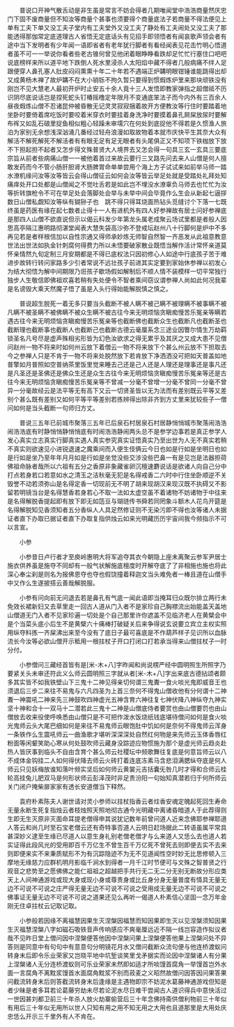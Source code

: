 <!-- { "loadSidebar": true } -->
　　普说口开神气散舌动是非生虽是常言不妨会得者几期唯闻堂中浩浩商量然庆忠门下固不废商量但不知汝等商量个甚事也须要得个商量底法子若商量不得法便见上单有工夫下单又没工夫子堂内有工夫堂外又没工夫了静处有工夫闹处又没工夫了那能透得那伽常定底道理古人省悟无定底话头有见招手即领悟者有闻哀歌声领会者有途中当下发明者有少年闻一语即省者有老年犹行脚者有看经闻表见花击竹明心悟道者虽不可一一举说你看者些老古锥何曾见他闭着眼睁睁看跌却足忙忙行塞住口吧吧说底榜样来所以道平地下跌倒人死水里浸杀人太阳焰中藏不得者几般病痛不绊人足跟便穿人鼻孔塞人肚皮闷闷熏熏十年二十年若不遇端正炉韝明眼钳锤谁能跳得出却又成黄杨木禅了故炉韝不在大小销铄不拘久暂只要得到惯煆炼炉里来那块顽铁没有刚岂不见大慧老人最初开炉时止安五十余人竟十三人发悟即教家弹指之超僧祗不历识阴尽底说话岂是捏死蛇头钉椿摇橹定年限月不变通底笨法子而今内外有三百余人昼夜煆炼山僧不忍诸昆仲被昏散无记灵灵寂寂捆着故开方便教汝等行住时要踏着地坐卧时要倚着席吃饭时要咬着米穿衣时要挂着身洗净时要摸着鼻孔屙屎放尿时要解布裈又如乱石硠里捉鱼相似粗心轻躁未审壖穴在何处到底捉他不得若是久惯渔人旅泊为家别无余想浅深汹涌几番经过轻舟浪漫如取故物着本就市庆快平生其奈大众有解活不解死解死不解活者有有眼无足有足无眼者有头尾俱正又不知项下铁枷放下放不下担起担不起者又怎步得文殊普贤大人境界去又怎会得一句具三玄一玄具三要底宗旨从前者些病痛山僧一一被他着首过来故云要行三叉路先问去来人山僧是何人擅敢发药而今不管小肠肝胆肾大肠脾胃命单单尝用个海上方子试试来如前举马师一踏水潦机缘问汝等汝等皆云会得山僧征云如何会汝等皆云举足处就是受踏处礼拜处知痛痒处开口处都是山僧闻之不觉吐舌若是如此岂不埋没水潦辜负马师去也忙忙为汝等折转旗枪令不可在举足处会落脚处会举与未举中间会毕竟作么生会从新起七逼拶数日山僧私觑知汝等纵有猢狲子也　跳不得只得耳烧面热钻头觅缝讨个下落一七既终虽是药医有缘在起七数者止得十一人有进机外有四人好参禅故有居士问好参禅底是那四人山僧不欲直说但示以偈云科发少年第龙头属老成聚云场试里都是者般人因思高亭隔江惠明路彻湛堂闻表大慧失袋高沙弥不登戒坛赵州八十行脚何是炉中不多再见若是者样根信加以自性宗通又得师承妙炼无师智自然智一齐恶发从此祖意教意世法出世法如执金针刺腐何得费力所以未悟要破家散业既悟当解作活计常怀亲道莫怀亲情然九旬定制三月安期都是不得已底权法只因初修心人如途中行底孩子苦于难进步故转行转问家路多少引者常说不远壮孩子前进其实定要到家始休参禅以初发心为结大彻悟为解中间期限乃诳孩子歇场假如解制后不顺人情不装模样一切平常独行独步人生敬信即佛祖欢喜若稍有失处便令不智者乘间窃议谓参禅人尚如此何况我辈是名谤毁大乘天然魔子悟了虽是入头行得始能解脱慎之慎之。

　　普说超生脱死一着无多只要当头截断不被人瞒不被己瞒不被理瞒不被事瞒不被凡瞒不被圣瞒不被佛瞒不被众生瞒不被古往今来无明烦恼贪瞋痴慢苦乐冤亲等瞒若遇古往今来无明烦恼贪瞋痴慢苦乐冤亲等也截断佛也截断众生也截断凡也截断圣也截断理也截断事也截断人也截断己也截断古德云毫厘系念三途业因瞥尔情生万劫羁锁圣名凡号尽是虚声殊相劣形皆为幻色汝欲求之得无累乎及其厌之又成大患不见僧问赵州一物不将来时如何州云放下着僧云一物不将来放下个甚么州云放不下担取去今之参禅人只是不肯于一物不将来处脱然放下若肯放下净洒洒没可把如天普盖如地普擎如月普照如空普纳茶里饭里觉来睡去己还是己人还是人理还是理事还是事凡还是凡圣还是圣佛还是佛众生还是众生古往今来无明烦恼贪瞋痴慢苦乐冤亲等还是古往今来无明烦恼贪瞋痴慢苦乐冤亲等不曾减一分毫不曾增一分毫不曾同一分毫不曾异一分毫故经云是法平等无有高下又云一切贤圣皆以无为法而有差别既云平等又差别个甚么既有差别又如何平等平等差别若拣辨得出除非齐到方丈里来犹较些子一僧问如何是当头截断一句师归方丈。

　　普说三五年已前城市聚落三五年已后泉石村居泉石村居静悄悄城市聚落闹浩浩闹浩浩底有时静悄悄静悄悄底有时闹浩浩静闹两头总不是参学边事若是真正参学人发心真实立志真实行脚真实遇人真实参究真实证悟真实乃至出世为人无不真实若稍不真实则欲速见小进锐退速之魔乘间而入便生伎俩云今日也如是行如是坐明日也如是行如是坐乃至年年月月如是行如是坐觉没些交涉没些巴鼻一有是见岂是法器担荷佛祖命脉者哉所以六祖有五分之香原非象藏雀卵沉檀速麝说话是欲诸人向自己分中打点若身若口若意如水之清玉之洁秋毫无犯是名得戒香二六时中行住坐卧顺逆不关毁誉不动若须弥山是名得定香一切现前无不明了胡来现胡汉来现汉既不执碍又不影留若明镜当台是名得慧香若身若心不取一法如太虚空虽不着诸物不妨诸物于中往来是名得解脱香提起即有放下即无如笾豆与瑚琏传书舜若同罔象斗额木人花鸟开筵是名得解脱知见香须知者五分香纵人人具足然修证则不无染污即不得也汝等诸人未据证者直下办取已据证者直下办取复指供烛云如来光明藏历历宇宙间我今频指示不可以言宣。

　　小参

　　小参昔日卢行者才至庾岭惠明大将军追夺其衣今朝隐上座未离聚云参军尹居士施衣供养虽是施夺不同却有一般气状解施底檀度时开解夺底了了非相施也施也将此深心奉尘刹是则名为报佛恩夺也夺也假饶撞着释迦文当头难免者一棒且道在山僧手中又作么生遂披搭云善哉解脱服。

　　小参有问向前无问退去若是鼻孔有气底一闻此语即当掩耳归众既尔排立两行未免效长裙新妇又去草里走一回古人道从门入者不是家珍自己胸襟流出始能盖天盖地山僧道无门入者不见家珍遍一切处是个自己那里许你遮盖不见临济老人在黄檗会中是个当菜头底小后生不是黄檗六十痛棒打破疑关后来争得说玄说要立宾立主权实照用纵夺料拣一齐屎沸出来至今没有了底日子最可喜底是不作葫芦样子见识所以血脉流长今汝等必欲山僧开示秪用一根拄杖子开口打闭口打若承当得来山僧拄杖子一时分付。

　　小参僧问三藏经首皆有是[米-木+八]字昨闻和尚说楞严经中圆明照生所照字乃要紧关头未审还符此义么师云圆明照三字就从者[米-木+八]字出来底古德拈颂者颇多其实皆不如我铁壁山下三鬼十二神见得亲切何谓三鬼聻一食火啖光鬼即威音王也须退后三步二来往不易鬼与六凡四圣为上首三奈何不得鬼山僧收他有分何谓十二神聻一神震吼二神来先三神鼓吹四神虚光五神含育六神往复七神伏降八神纵夺九神实坚十神和合十一双马十二潜若此三鬼十二神是山僧底侍者要赏也由山僧要罚也由山僧放去收来役使呼唤悉由山僧只是不可把作泼水饭烧纸钱底堪待僧问如何是食火啖光鬼师云头大尾巴细如何是来往不易鬼师云眼饱肚中饥如何是奈何不得鬼师云浑身一条铁作么生震吼师云一曲渔歌才堪听深深深处自然红何物是来先师云玉体香唇红粉面等闲颦笑助心寒从何处鼓吹师云藏身没踪迹应物惯施为那个是虚光师云趋炎赴热人皆厌事到临头不自由含育个甚么师云社稷坛中频歌舞往复底是何意旨师云以八不成体金钩挂二人如何得伏降去师云火砖打着连底冻素马含悲泪满腮纵夺底是何人师云只见妖梅放谁知落叶频实坚后如何师云黄裳元吉括囊旡咎几时才得和合师云桂轮高挂兔儿肥双马是何形状师云彭泽茂时非足贵汾阳一句始知真潜若归于何所师云关门闭户掩柴扉家家有透长安道僧当下释然。

　　袁府朴素陈夫人谢世请对灵小参师以拄杖指香云者炷香安魂定魄起死回生寿命无量永断生死复指烛云者枝烛照天照地彻古通今光明藏中离诸昏暗道人于此荐得则生即无生灭原非灭面命耳提老僧得申其说犹记数年前曾问道人近来念佛耶参禅耶道人答云和尚几时至石宝老僧云还有奇特事否道人云明日赶场据此二转语虽属平常具甚深妙义逮至生缘已尽道人以意生身礼别老僧老僧才与么来道人又恁么去也道人若实证得此段风光的受用即百千万亿生不曾生百千万亿死不曾死去则即便去实不去来则即便来实不来秉质赋形不为有沉踪隐迹不为无不见道闻性空时妙无比思修顿入三摩地无缘慈力应群机明月影临千涧水到得者一月千江时节便可与文殊之智普贤之行观音之悲势至之愿佛佛之能仁祖祖之超越把手共行无二无二分无别无断故分形应类天上人间神通游戏或现大身或现小身或尊贵身或比丘身分身无量普度有情具无量无边不可说不可说之庄严得无量无边不可说不可说之受用成无量无边不可说不可说之佛事证无量无边不可说不可说之道果还见么再听一偈道人朴素信心坚固一念万年金刚无住卓拄杖云记取记取。

　　小参般若因缘不离福慧因果生灭涅槃因福慧而知因果即生灭以见涅槃须知因果生灭福慧涅槃八字如磁石吸铁音声传响感应不爽毫厘远近不隔一线岂容造作拟议者哉不见昨日堂上僧问因中涅槃便答他因中涅槃问果上涅槃便答他果上涅槃问处不异答则是同意中有句句中有意意句分明镜花月水又僧问截断众流句便与他连桥渡蚁问转身末后即令乐业荣家又岂晓平地中坑堑谈笑里戈矛据实而论因中涅槃诸人有分果上涅槃诸人无分连桥渡蚁则可乐业荣家未然即如适才所啖馒首腐角一举馒首岂外水面一言腐角不离黕浆馒首水面腐角黕浆不别而菽麦之义昭然故僧问因答因问果答果问截流转身末后则答截流转身末后逢缘是主遇物即宗不妨泥水葛藤神通游戏但知是者少昧是者多耳若论葛藤穷劫未尽若论泥水尽日难干尝闻古人道识得兵中意快活过一世因甚刘都卫前三十年杀人放火劫寨偷营后三十年念佛持斋供僧利物前三十年似有用后三十年似无用所以世人只知有用之用不知无用之大用也且道那里是大用处庆忠恁么开示三千里外有人不肯在。

